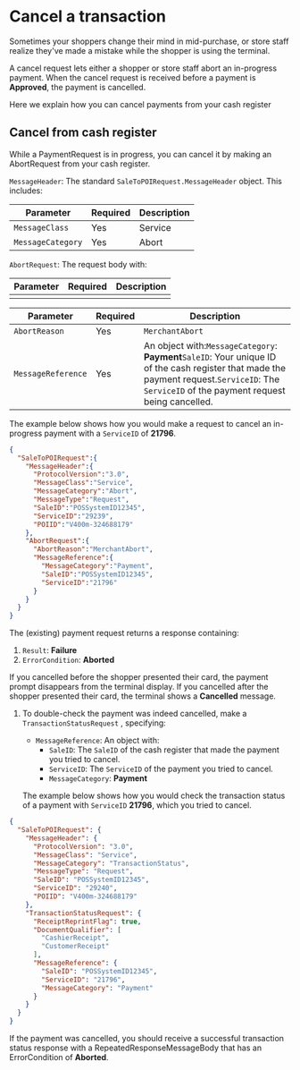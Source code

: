 # Cancel a transaction

Sometimes your shoppers change their mind in mid-purchase, or store staff realize they've made a mistake while the shopper is using the terminal.

A cancel request lets either a shopper or store staff abort an in-progress payment. When the cancel request is received before a payment is **Approved**, the payment is cancelled.

Here we explain how you can cancel payments from your cash register

 

## Cancel from cash register

While a PaymentRequest is in progress, you can cancel it by making an AbortRequest from your cash register.

 

`MessageHeader`: The standard `SaleToPOIRequest.MessageHeader` object. This includes:

| **Parameter**     | **Required** | **Description** |
| ----------------- | ------------ | --------------- |
| `MessageClass`    | Yes          | Service         |
| `MessageCategory` | Yes          | Abort           |

`AbortRequest`: The request body with:

| **Parameter** | **Required** | **Description** |
| ------------- | ------------ | --------------- |
|               |              |                 |

| **Parameter**      | **Required** | **Description**                                              |
| ------------------ | ------------ | ------------------------------------------------------------ |
| `AbortReason`      | Yes          | `MerchantAbort`                                              |
| `MessageReference` | Yes          | An object with:`MessageCategory`: **Payment**`SaleID`: Your unique ID of the cash register that made the payment request.`ServiceID`: The `ServiceID` of the payment request being cancelled. |

 

The example below shows how you would make a request to cancel an in-progress payment with a `ServiceID` of **21796**.

```json
{
  "SaleToPOIRequest":{
    "MessageHeader":{
      "ProtocolVersion":"3.0",
      "MessageClass":"Service",
      "MessageCategory":"Abort",
      "MessageType":"Request",
      "SaleID":"POSSystemID12345",
      "ServiceID":"29239",
      "POIID":"V400m-324688179"
    },
    "AbortRequest":{
      "AbortReason":"MerchantAbort",
      "MessageReference":{
        "MessageCategory":"Payment",
        "SaleID":"POSSystemID12345",
        "ServiceID":"21796"
      }
    }
  }
}
```

The (existing) payment request returns a response containing:

1. `Result`: **Failure**
2. `ErrorCondition`: **Aborted**

If you cancelled before the shopper presented their card, the payment prompt disappears from the terminal display.
If you cancelled after the shopper presented their card, the terminal shows a **Cancelled** message.

1. To double-check the payment was indeed cancelled, make a `TransactionStatusRequest` , specifying:

   - `MessageReference`: An object with:
     - `SaleID`: The `SaleID` of the cash register that made the payment you tried to cancel.
     - `ServiceID`: The `ServiceID` of the payment you tried to cancel.
     - `MessageCategory`: **Payment**

   The example below shows how you would check the transaction status of a payment with `ServiceID` **21796**, which you tried to cancel.

```json
{
  "SaleToPOIRequest": {
    "MessageHeader": {
      "ProtocolVersion": "3.0",
      "MessageClass": "Service",
      "MessageCategory": "TransactionStatus",
      "MessageType": "Request",
      "SaleID": "POSSystemID12345",
      "ServiceID": "29240",
      "POIID": "V400m-324688179"
    },
    "TransactionStatusRequest": {
      "ReceiptReprintFlag": true,
      "DocumentQualifier": [
        "CashierReceipt",
        "CustomerReceipt"
      ],
      "MessageReference": {
        "SaleID": "POSSystemID12345",
        "ServiceID": "21796",
        "MessageCategory": "Payment"
      }
    }
  }
}
```

If the payment was cancelled, you should receive a successful  transaction status response with a RepeatedResponseMessageBody that has  an ErrorCondition of **Aborted**.


